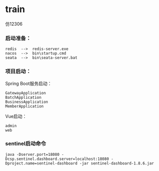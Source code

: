 # train
仿12306

### 启动准备：

    redis  -->  redis-server.exe
    nacos  -->  bin\startup.cmd
    seata  -->  bin\seata-server.bat

### 项目启动：
    
Spring Boot服务启动：

    GatewayApplication
    BatchApplication
    BusinessApplication
    MemberApplication

Vue启动：
    
    admin
    web

### sentinel启动命令

    java -Dserver.port=18080 -Dcsp.sentinel.dashboard.server=localhost:18080 -Dproject.name=sentinel-dashboard -jar sentinel-dashboard-1.8.6.jar